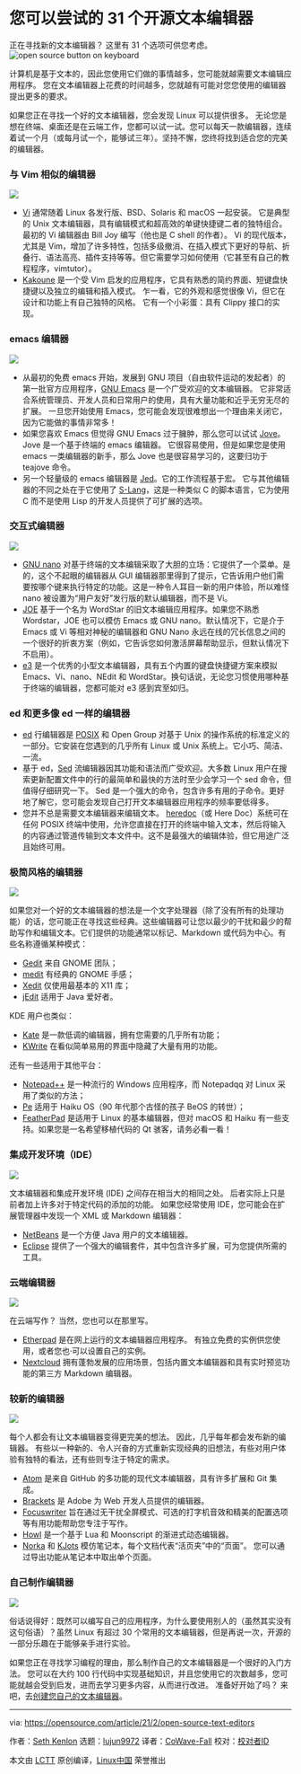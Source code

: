 [#]: collector: "lujun9972"
[#]: translator: "CoWave-Fall"
[#]: reviewer: " "
[#]: publisher: " "
[#]: url: " "
[#]: subject: "31 open source text editors you need to try"
[#]: via: "https://opensource.com/article/21/2/open-source-text-editors"
[#]: author: "Seth Kenlon https://opensource.com/users/seth"

您可以尝试的 31 个开源文本编辑器
======

正在寻找新的文本编辑器？ 这里有 31 个选项可供您考虑。
![open source button on keyboard][1]

计算机是基于文本的，因此您使用它们做的事情越多，您可能就越需要文本编辑应用程序。 您在文本编辑器上花费的时间越多，您就越有可能对您您使用的编辑器提出更多的要求。

如果您正在寻找一个好的文本编辑器，您会发现 Linux 可以提供很多。 无论您是想在终端、桌面还是在云端工作，您都可以试一试。您可以每天一款编辑器，连续着试一个月（或每月试一个，能够试三年）。坚持不懈，您终将找到适合您的完美的编辑器。

### 与 Vim 相似的编辑器

![][2]

  * [Vi][3] 通常随着 Linux 各发行版、BSD、Solaris 和 macOS 一起安装。 它是典型的 Unix 文本编辑器，具有编辑模式和超高效的单键快捷键二者的独特组合。 最初的 Vi 编辑器由 Bill Joy 编写（他也是 C shell 的作者）。 Vi 的现代版本，尤其是 Vim，增加了许多特性，包括多级撤消、在插入模式下更好的导航、折叠行、语法高亮、插件支持等等。但它需要学习如何使用（它甚至有自己的教程程序，vimtutor）。
  * [Kakoune][4] 是一个受 Vim 启发的应用程序，它具有熟悉的简约界面、短键盘快捷键以及独立的编辑和插入模式。 乍一看，它的外观和感觉很像 Vi，但它在设计和功能上有自己独特的风格。 它有一个小彩蛋：具有 Clippy 接口的实现。



### emacs 编辑器

![][5]

  * 从最初的免费 emacs 开始，发展到 GNU 项目（自由软件运动的发起者）的第一批官方应用程序，[GNU Emacs][6] 是一个广受欢迎的文本编辑器。 它非常适合系统管理员、开发人员和日常用户的使用，具有大量功能和近乎无穷无尽的扩展。 一旦您开始使用 Emacs，您可能会发现很难想出一个理由来关闭它，因为它能做的事情非常多！
  * 如果您喜欢 Emacs 但觉得 GNU Emacs 过于臃肿，那么您可以试试 [Jove][7]。 Jove 是一个基于终端的 emacs 编辑器。 它很容易使用，但是如果您是使用 emacs 一类编辑器的新手，那么  Jove 也是很容易学习的，这要归功于 teajove 命令。
  * 另一个轻量级的 emacs 编辑器是 [Jed][8]。它的工作流程基于宏。 它与其他编辑器的不同之处在于它使用了 [S-Lang][9]，这是一种类似 C 的脚本语言，它为使用 C 而不是使用 Lisp 的开发人员提供了可扩展的选项。



### 交互式编辑器

![][10]

  * [GNU nano][11] 对基于终端的文本编辑采取了大胆的立场：它提供了一个菜单。是的，这个不起眼的编辑器从 GUI 编辑器那里得到了提示，它告诉用户他们需要按哪个键来执行特定的功能。这是一种令人耳目一新的用户体验，所以难怪 nano 被设置为“用户友好”发行版的默认编辑器，而不是 Vi。
  * [JOE][12] 基于一个名为 WordStar 的旧文本编辑应用程序。如果您不熟悉 Wordstar，JOE 也可以模仿 Emacs 或 GNU nano。默认情况下，它是介于 Emacs 或 Vi 等相对神秘的编辑器和 GNU Nano 永远在线的冗长信息之间的一个很好的折衷方案（例如，它告诉您如何激活屏幕帮助显示，但默认情况下不启用）。
  * [e3][13] 是一个优秀的小型文本编辑器，具有五个内置的键盘快捷键方案来模拟 Emacs、Vi、nano、NEdit 和 WordStar。换句话说，无论您习惯使用哪种基于终端的编辑器，您都可能对 e3 感到宾至如归。

### ed 和更多像 ed 一样的编辑器

  * [ed][14] 行编辑器是 [POSIX][15] 和 Open Group 对基于 Unix 的操作系统的标准定义的一部分。它安装在您遇到的几乎所有 Linux 或 Unix 系统上。它小巧、简洁、一流。
  * 基于 ed，[Sed][16] 流编辑器因其功能和语法而广受欢迎。大多数 Linux 用户在搜索更新配置文件中的行的最简单和最快的方法时至少会学习一个 sed 命令，但值得仔细研究一下。 Sed 是一个强大的命令，包含许多有用的子命令。更好地了解它，您可能会发现自己打开文本编辑器应用程序的频率要低得多。
  * 您并不总是需要文本编辑器来编辑文本。 [heredoc][17]（或 Here Doc）系统可在任何 POSIX 终端中使用，允许您直接在打开的终端中输入文本，然后将输入的内容通过管道传输到文本文件中。这不是最强大的编辑体验，但它用途广泛且始终可用。



### 极简风格的编辑器

![][18]

如果您对一个好的文本编辑器的想法是一个文字处理器（除了没有所有的处理功能）的话，您可能正在寻找这些经典。这些编辑器可让您以最少的干扰和最少的帮助写作和编辑文本。它们提供的功能通常以标记、Markdown 或代码为中心。有些名称遵循某种模式：

  * [Gedit][19] 来自 GNOME 团队；
  * [medit][20] 有经典的 GNOME 手感；
  * [Xedit][21] 仅使用最基本的 X11 库；
  * [jEdit][22] 适用于 Java 爱好者。



KDE 用户也类似：

  * [Kate][23] 是一款低调的编辑器，拥有您需要的几乎所有功能；
  * [KWrite][24] 在看似简单易用的界面中隐藏了大量有用的功能。



还有一些适用于其他平台：

  * [Notepad++][25] 是一种流行的 Windows 应用程序，而 Notepadqq 对 Linux 采用了类似的方法；
  * [Pe][26] 适用于 Haiku OS（90 年代那个古怪的孩子 BeOS 的转世）；
  * [FeatherPad][27] 是适用于 Linux 的基本编辑器，但对 macOS 和 Haiku 有一些支持。如果您是一名希望移植代码的 Qt 骇客，请务必看一看！



### 集成开发环境（IDE）

![][28]

文本编辑器和集成开发环境 (IDE) 之间存在相当大的相同之处。 后者实际上只是前者加上许多对于特定代码的添加的功能。 如果您经常使用 IDE，您可能会在扩展管理器中发现一个 XML 或 Markdown 编辑器：

   * [NetBeans][29] 是一个方便 Java 用户的文本编辑器。
   * [Eclipse][30] 提供了一个强大的编辑套件，其中包含许多扩展，可为您提供所需的工具。



### 云端编辑器

![][31]

在云端写作？ 当然，您也可以在那里写。

   * [Etherpad][32] 是在网上运行的文本编辑器应用程序。 有独立免费的实例供您使用，或者您也·可以设置自己的实例。
   * [Nextcloud][33] 拥有蓬勃发展的应用场景，包括内置文本编辑器和具有实时预览功能的第三方 Markdown 编辑器。



### 较新的编辑器

![][34]

每个人都会有让文本编辑器变得更完美的想法。 因此，几乎每年都会发布新的编辑器。 有些以一种新的、令人兴奋的方式重新实现经典的旧想法，有些对用户体验有独特的看法，还有些则专注于特定的需求。

   * [Atom][35] 是来自 GitHub 的多功能的现代文本编辑器，具有许多扩展和 Git 集成。
   * [Brackets][36] 是 Adobe 为 Web 开发人员提供的编辑器。
   * [Focuswriter][37] 旨在通过无干扰全屏模式、可选的打字机音效和精美的配置选项等有用功能帮助您专注于写作。
   * [Howl][38] 是一个基于 Lua 和 Moonscript 的渐进式动态编辑器。
   * [Norka][39] 和 [KJots][40] 模仿笔记本，每个文档代表“活页夹”中的“页面”。 您可以通过导出功能从笔记本中取出单个页面。



### 自己制作编辑器

![][41]

俗话说得好：既然可以编写自己的应用程序，为什么要使用别人的（虽然其实没有这句俗语）？虽然 Linux 有超过 30 个常用的文本编辑器，但是再说一次，开源的一部分乐趣在于能够亲手进行实验。

如果您正在寻找学习编程的理由，那么制作自己的文本编辑器是一个很好的入门方法。 您可以在大约 100 行代码中实现基础知识，并且您使用它的次数越多，您可能就越会受到启发，进而去学习更多内容，从而进行改进。 准备好开始了吗？ 来吧，去[创建您自己的文本编辑器][42]。

--------------------------------------------------------------------------------

via: https://opensource.com/article/21/2/open-source-text-editors

作者：[Seth Kenlon][a]
选题：[lujun9972][b]
译者：[CoWave-Fall](https://github.com/CoWave-Fall)
校对：[校对者ID](https://github.com/校对者ID)

本文由 [LCTT](https://github.com/LCTT/TranslateProject) 原创编译，[Linux中国](https://linux.cn/) 荣誉推出

[a]: https://opensource.com/users/seth
[b]: https://github.com/lujun9972
[1]: https://opensource.com/sites/default/files/styles/image-full-size/public/lead-images/button_push_open_keyboard_file_organize.png?itok=KlAsk1gx "open source button on keyboard"
[2]: https://opensource.com/sites/default/files/kakoune-screenshot.png
[3]: https://opensource.com/article/20/12/vi-text-editor
[4]: https://opensource.com/article/20/12/kakoune
[5]: https://opensource.com/sites/default/files/jed.png
[6]: https://opensource.com/article/20/12/emacs
[7]: https://opensource.com/article/20/12/jove-emacs
[8]: https://opensource.com/article/20/12/jed
[9]: https://www.jedsoft.org/slang
[10]: https://opensource.com/sites/default/files/uploads/nano-31_days-nano-opensource.png
[11]: https://opensource.com/article/20/12/gnu-nano
[12]: https://opensource.com/article/20/12/31-days-text-editors-joe
[13]: https://opensource.com/article/20/12/e3-linux
[14]: https://opensource.com/article/20/12/gnu-ed
[15]: https://opensource.com/article/19/7/what-posix-richard-stallman-explains
[16]: https://opensource.com/article/20/12/sed
[17]: https://opensource.com/article/20/12/heredoc
[18]: https://opensource.com/sites/default/files/uploads/gedit-31_days_gedit-opensource.jpg
[19]: https://opensource.com/article/20/12/gedit
[20]: https://opensource.com/article/20/12/medit
[21]: https://opensource.com/article/20/12/xedit
[22]: https://opensource.com/article/20/12/jedit
[23]: https://opensource.com/article/20/12/kate-text-editor
[24]: https://opensource.com/article/20/12/kwrite-kde-plasma
[25]: https://opensource.com/article/20/12/notepad-text-editor
[26]: https://opensource.com/article/20/12/31-days-text-editors-pe
[27]: https://opensource.com/article/20/12/featherpad
[28]: https://opensource.com/sites/default/files/uploads/eclipse-31_days-eclipse-opensource.png
[29]: https://opensource.com/article/20/12/netbeans
[30]: https://opensource.com/article/20/12/eclipse
[31]: https://opensource.com/sites/default/files/uploads/etherpad_0.jpg
[32]: https://opensource.com/article/20/12/etherpad
[33]: https://opensource.com/article/20/12/31-days-text-editors-nextcloud-markdown-editor
[34]: https://opensource.com/sites/default/files/uploads/atom-31_days-atom-opensource.png
[35]: https://opensource.com/article/20/12/atom
[36]: https://opensource.com/article/20/12/brackets
[37]: https://opensource.com/article/20/12/focuswriter
[38]: https://opensource.com/article/20/12/howl
[39]: https://opensource.com/article/20/12/norka
[40]: https://opensource.com/article/20/12/kjots
[41]: https://opensource.com/sites/default/files/uploads/this-time-its-personal-31_days_yourself-opensource.png
[42]: https://opensource.com/article/20/12/31-days-text-editors-one-you-write-yourself
